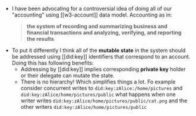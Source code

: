 - I have been advocating for a controversial idea of doing all of our "accounting" using [[w3-account]] data model. Accounting as in:
  > **the system of recording and summarizing business and financial transactions and analyzing, verifying, and reporting the results**
- To put it differently I think all of the **mutable state** in the system should be addressed using [[did:key]] identifiers that correspond to an account. Doing this has following benefits:
	- Addressing by [[did:key]] implies corresponding **private key** holder or their delegate can mutate the state.
	- There is no hierarchy! Which simplifies things a lot. Fo example consider concurrent writes to `did:key:zAlice:/home/pictures` and `did:key:zAlice/home/pictures/public` what happens when one writer writes `did:key:zAlice/home/pictures/public/cat.png` and the other writers `did:key:zAlice/home/pictures/public`